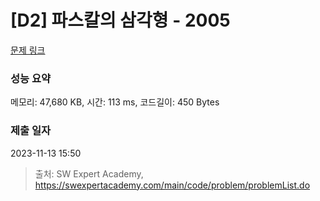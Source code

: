 # [D2] 파스칼의 삼각형 - 2005 

[문제 링크](https://swexpertacademy.com/main/code/problem/problemDetail.do?contestProbId=AV5P0-h6Ak4DFAUq) 

### 성능 요약

메모리: 47,680 KB, 시간: 113 ms, 코드길이: 450 Bytes

### 제출 일자

2023-11-13 15:50



> 출처: SW Expert Academy, https://swexpertacademy.com/main/code/problem/problemList.do